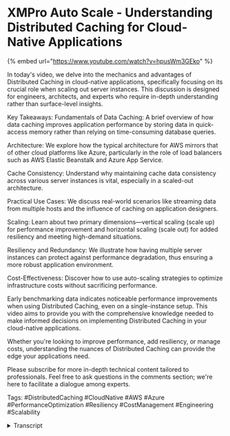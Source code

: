 # XMPro Auto Scale - Understanding Distributed Caching for Cloud-Native Applications

{% embed url="https://www.youtube.com/watch?v=hpusWm3GEko" %}

In today's video, we delve into the mechanics and advantages of Distributed Caching in cloud-native applications, specifically focusing on its crucial role when scaling out server instances. This discussion is designed for engineers, architects, and experts who require in-depth understanding rather than surface-level insights.

Key Takeaways: Fundamentals of Data Caching: A brief overview of how data caching improves application performance by storing data in quick-access memory rather than relying on time-consuming database queries.

Architecture: We explore how the typical architecture for AWS mirrors that of other cloud platforms like Azure, particularly in the role of load balancers such as AWS Elastic Beanstalk and Azure App Service.

Cache Consistency: Understand why maintaining cache data consistency across various server instances is vital, especially in a scaled-out architecture.

Practical Use Cases: We discuss real-world scenarios like streaming data from multiple hosts and the influence of caching on application designers.

Scaling: Learn about two primary dimensions—vertical scaling (scale up) for performance improvement and horizontal scaling (scale out) for added resiliency and meeting high-demand situations.

Resiliency and Redundancy: We illustrate how having multiple server instances can protect against performance degradation, thus ensuring a more robust application environment.

Cost-Effectiveness: Discover how to use auto-scaling strategies to optimize infrastructure costs without sacrificing performance.

Early benchmarking data indicates noticeable performance improvements when using Distributed Caching, even on a single-instance setup. This video aims to provide you with the comprehensive knowledge needed to make informed decisions on implementing Distributed Caching in your cloud-native applications.

Whether you're looking to improve performance, add resiliency, or manage costs, understanding the nuances of Distributed Caching can provide the edge your applications need.

Please subscribe for more in-depth technical content tailored to professionals. Feel free to ask questions in the comments section; we're here to facilitate a dialogue among experts.

Tags: #DistributedCaching #CloudNative #AWS #Azure #PerformanceOptimization #Resiliency #CostManagement #Engineering #Scalability

<details>

<summary>Transcript</summary>

data catering is a technique to improve

the performance and responsiveness of

applications where frequently Access

Data stored in memory

a fast and easily accessible location

rather than a time-consuming operation

like accessing a database

distributed casing is when it is stored

in an external service accessible by one

or more servers

it is mandatory when you scale out and

run more than one instance of our

product

I'm showing the typical architecture for

AWS but it is the same concept on other

platforms and you can view their typical

architecture on our product

your Cloud native implementation handles

adding Resources by basically cloning

the web service

they're out of the box load balancer

such as AWS elastic Beanstalk or Azure

app service determines which web service

the user's browser connects to as soon

as you scale out

between different browsers and stream

hosts talk to any of the web server

instances the cache data must give the

same result

in the example of an app page that is

initially loaded

everyone will see the same published app

page because it's saved in the database

when someone edits that app page in

order for every other user to see those

changes near real time

those changes must be stored somewhere

in memory that all the servers server

instances access

with distributed caching we move that

in-memory data out of the individual web

servers and into readers

the end result is that the web server

instances all access the same memory

allowing the clients connected to the

different servers to see those changes

in near real time too

there's a lot of functionality in our

product that uses cache data

for example streaming data from a stream

host or multiple stream hosts connecting

to application designer where the stream

hosts our clients as well

the main reason for scaling is

performance

for example if the CPU was high for data

streams and you had many streams running

you could scale up by increasing the app

service plan in Azure but there is a

limit to how high you can go

this is when you would scale up to get

more CPU

so one reason is for performance to

scale up and out

the second reason is resiliency

for example if you had data stream

designer on Azure app service plan 2 and

it had an issue with a performance was

deprecated for some reason users would

be locked out

however if you had two instances at a

lower service plan and one of those had

an issue that caused performance to be

degraded the users would be able to

continue to use the product on the

second instance

so resiliency is another Factor

\[Music]

the third benefit is cost

technically you can Auto scale out an

inner gain automatically or on a

schedule to better manage your

infrastructure costs in Peak periods

early benchmarking results indicate that

using distributed caching has

performance improvements even when you

are running only one instance of the

product and so is something you may want

to consider switching to for larger

production ready implementations

such as those with a large number of

data streams

</details>
